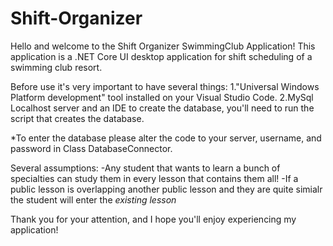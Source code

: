 # Shift-Organizer
Hello and welcome to the Shift Organizer SwimmingClub Application!
This application is a .NET Core UI desktop application for shift scheduling of a swimming club resort.

Before use it's very important to have several things:
1."Universal Windows Platform development" tool installed on your Visual Studio Code.
2.MySql Localhost server and an IDE to create the database, you'll need to run the script that creates the database.

*To enter the database please alter the code to your server, username, and password in Class DatabaseConnector.

Several assumptions:
-Any student that wants to learn a bunch of specialties can study them in every lesson that contains them all!
-If a public lesson is overlapping another public lesson and they are quite simialr the student will enter the *existing lesson*

Thank you for your attention, and I hope you'll enjoy experiencing my application!
